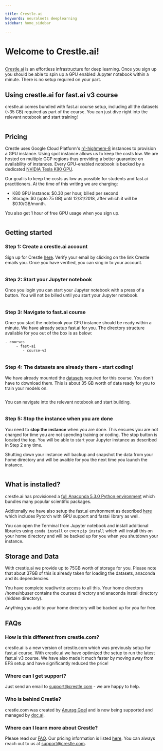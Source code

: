 ```yaml
---

title: Crestle.ai
keywords: neuralnets deeplearning
sidebar: home_sidebar

---
```

# Welcome to Crestle.ai!
<img alt="" src="/images/crestle/landing_page.png" class="screenshot">

[Crestle.ai](https://www.crestle.ai/) is an effortless infrastructure for deep learning. Once you sign up you should be able to spin up a GPU enabled Jupyter notebook within a minute. There is no setup required on your part.

## Using crestle.ai for fast.ai v3 course

crestle.ai comes bundled with fast.ai course setup, including all the datasets (~35 GB) required as part of the course. You can just dive right into the relevant notebook and start training!

<img alt="" src="/images/crestle/jupyter_fast_ai_repo.png" class="screenshot">

## Pricing

Crestle uses Google Cloud Platform's [n1-highmem-8](https://cloud.google.com/compute/docs/machine-types) instances to provision a GPU instance. Using spot instance allows us to keep the costs low. We are hosted on multiple GCP regions thus providing a better guarantee on availability of instances.
Every GPU-enabled notebook is backed by a dedicated [NVIDIA Tesla K80 GPU](https://www.nvidia.com/en-us/data-center/tesla-k80/).

Our goal is to keep the costs as low as possible for students and fast.ai practitioners. At the time of this writing we are charging:

- K80 GPU instance: $0.30 per hour, billed per second
- Storage: $0 (upto 75 GB) until 12/31/2018, after which it will be $0.10/GB/month.

You also get 1 hour of free GPU usage when you sign up.

<img alt="" src="/images/crestle/pricing.png" class="screenshot">

## Getting started

### Step 1: Create a crestle.ai account
Sign up for Crestle [here](https://www.crestle.ai/). Verify your email by clicking on the link Crestle emails you. Once you have verified, you can sing in to your account.

<img alt="" src="/images/crestle/signup.png" class="screenshot">

### Step 2: Start your Jupyter notebook
Once you login you can start your Jupyter notebook with a press of a button. You will not be billed until you start your Jupyter notebook.

<img alt="" src="/images/crestle/start_jupyter.png" class="screenshot">

### Step 3: Navigate to fast.ai course
Once you start the notebook your GPU instance should be ready within a minute. We have already setup fast.ai for you. The directory structure available for you out of the box is as below:

```
- courses
     - fast-ai
        - course-v3
```

<img alt="" src="/images/crestle/jupyter_fast_ai_repo.png" class="screenshot">

### Step 4: The datasets are already there - start coding!

We have already mounted the [datasets](http://course.fast.ai/datasets) required for this course. You don't have to download them. This is about 35 GB worth of data ready for you to train your models on.

<img alt="" src="/images/crestle/datasets.png" class="screenshot">

You can navigate into the relevant notebook and start building.

<img alt="" src="/images/crestle/lesson1.png" class="screenshot">

### Step 5: Stop the instance when you are done

You need to **stop the instance** when you are done. This ensures you are not charged for time you are not spending training or coding. The stop button is located the top. You will be able to start your Jupyter instance as described in Step 2 any time.

Shutting down your instance will backup and snapshot the data from your home directory and will be avaible for you the next time you launch the instance.

<img alt="" src="/images/crestle/stop_jupyter.png" class="screenshot">

## What is installed?

crestle.ai has provisioned a [full Anaconda 5.3.0 Python environment](https://repo.anaconda.com/archive/) which bundles many popular scientific packages.

Additonally we have also setup the fast.ai environment as described [here](https://github.com/fastai/fastai#conda-install) which includes Pytorch with GPU support and fastai library as well.

You can open the Terminal from Jupyter notebook and install additional libraries using `conda install` or even `pip install` which will install this on your home directory and will be backed up for you when you shutdown your instance.


## Storage and Data

With crestle.ai we provide up to 75GB worth of storage for you. Please note that about 37GB of this is already taken for loading the datasets, anaconda and its dependencies.

You have complete read/write access to all this. Your home directory /home/nbuser contains the courses directory and anaconda install directory (hidden directory).

Anything you add to your home directory will be backed up for you for free.


## FAQs

### How is this different from crestle.com?

crestle.ai is a new version of crestle.com which was previously setup for fast.ai course. With crestle.ai we have optimized the setup to run the latest fast.ai v3 course. We have also made it much faster by moving away from EFS setup and have significantly reduced the price!


### Where can I get support?

Just send an email to support@crestle.com - we are happy to help.


### Who is behind Crestle?

crestle.com was created by [Anurag Goel](https://twitter.com/anuraggoel) and is now being supported and managed by [doc.ai](https://doc.ai/).

### Where can I learn more about Crestle?

Please read our [FAQ](https://www.crestle.ai/faq). Our pricing information is listed [here](https://www.crestle.ai/pricing). You can always reach out to us at support@crestle.com.
